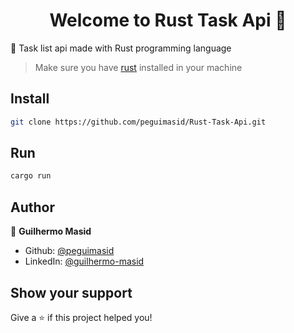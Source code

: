<h1 align="center">Welcome to Rust Task Api 👋</h1>
<p>🦀 Task list api made with Rust programming language</p>

> Make sure you have [rust](https://rustup.rs/) installed in your machine

## Install

```sh
git clone https://github.com/peguimasid/Rust-Task-Api.git
```

## Run

```sh
cargo run
```

## Author

👤 **Guilhermo Masid**

- Github: [@peguimasid](https://github.com/peguimasid)
- LinkedIn: [@guilhermo-masid](https://linkedin.com/in/guilhermo-masid-494677b8)

## Show your support

Give a ⭐️ if this project helped you!
